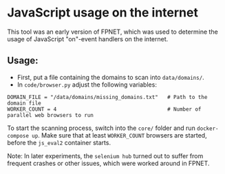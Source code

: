 JavaScript usage on the internet
=================================

This tool was an early version of FPNET, which was used to determine the usage of JavaScript "on"-event handlers on the internet. 

## Usage:

- First, put a file containing the domains to scan into `data/domains/`. 
- In `code/browser.py` adjust the following variables: 

```
DOMAIN_FILE = "/data/domains/missing_domains.txt"   # Path to the domain file
WORKER_COUNT = 4                                    # Number of parallel web browsers to run
```

To start the scanning process, switch into the `core/` folder and run `docker-compose up`. Make sure that at least `WORKER_COUNT` browsers are started, before the `js_eval2` container starts.

Note: In later experiments, the `selenium hub` turned out to suffer from frequent crashes or other issues, which were worked around in FPNET. 